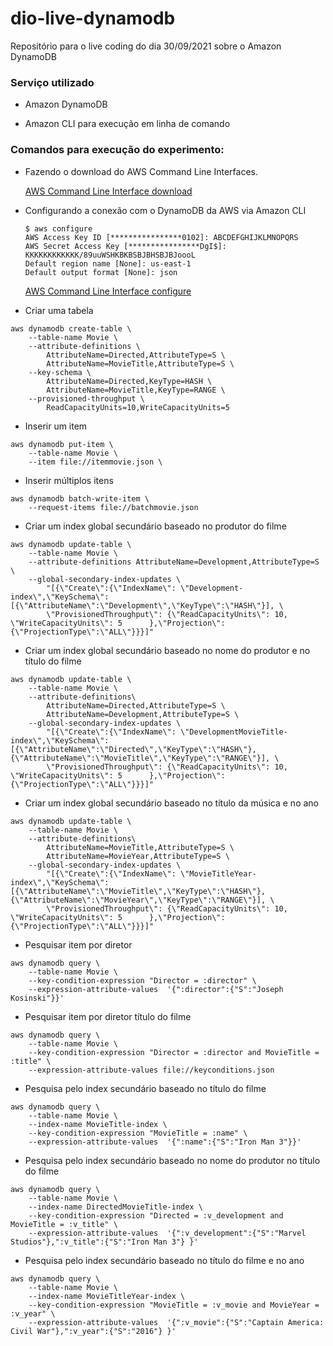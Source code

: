 # dio-live-dynamodb
Repositório para o live coding do dia 30/09/2021 sobre o Amazon DynamoDB

### Serviço utilizado
  - Amazon DynamoDB

    

  - Amazon CLI para execução em linha de comando

### Comandos para execução do experimento:

- Fazendo o download do AWS Command Line Interfaces.

   [AWS Command Line Interface download](https://docs.aws.amazon.com/cli/latest/userguide/getting-started-install.html)

- Configurando a conexão com o DynamoDB da AWS via Amazon CLI

   ```
   $ aws configure
   AWS Access Key ID [****************0102]: ABCDEFGHIJKLMNOPQRS
   AWS Secret Access Key [****************DgI$]: KKKKKKKKKKKK/89uuWSHKBKBSBJBHSBJBJoooL
   Default region name [None]: us-east-1
   Default output format [None]: json
   
   ```
   
   [AWS Command Line Interface configure](https://docs.aws.amazon.com/pt_br/cli/latest/userguide/cli-configure-quickstart.html#cli-configure-quickstart-region)


- Criar uma tabela

```
aws dynamodb create-table \
    --table-name Movie \
    --attribute-definitions \
        AttributeName=Directed,AttributeType=S \
        AttributeName=MovieTitle,AttributeType=S \
    --key-schema \
        AttributeName=Directed,KeyType=HASH \
        AttributeName=MovieTitle,KeyType=RANGE \
    --provisioned-throughput \
        ReadCapacityUnits=10,WriteCapacityUnits=5
```

- Inserir um item

```
aws dynamodb put-item \
    --table-name Movie \
    --item file://itemmovie.json \
```

- Inserir múltiplos itens

```
aws dynamodb batch-write-item \
    --request-items file://batchmovie.json
```

- Criar um index global secundário baseado no produtor do filme

```
aws dynamodb update-table \
    --table-name Movie \
    --attribute-definitions AttributeName=Development,AttributeType=S \
    --global-secondary-index-updates \
        "[{\"Create\":{\"IndexName\": \"Development-index\",\"KeySchema\":[{\"AttributeName\":\"Development\",\"KeyType\":\"HASH\"}], \
        \"ProvisionedThroughput\": {\"ReadCapacityUnits\": 10, \"WriteCapacityUnits\": 5      },\"Projection\":{\"ProjectionType\":\"ALL\"}}}]"
```

- Criar um index global secundário baseado no nome do produtor e no título do filme

```
aws dynamodb update-table \
    --table-name Movie \
    --attribute-definitions\
        AttributeName=Directed,AttributeType=S \
        AttributeName=Development,AttributeType=S \
    --global-secondary-index-updates \
        "[{\"Create\":{\"IndexName\": \"DevelopmentMovieTitle-index\",\"KeySchema\":[{\"AttributeName\":\"Directed\",\"KeyType\":\"HASH\"}, {\"AttributeName\":\"MovieTitle\",\"KeyType\":\"RANGE\"}], \
        \"ProvisionedThroughput\": {\"ReadCapacityUnits\": 10, \"WriteCapacityUnits\": 5      },\"Projection\":{\"ProjectionType\":\"ALL\"}}}]"
```

- Criar um index global secundário baseado no título da música e no ano

```
aws dynamodb update-table \
    --table-name Movie \
    --attribute-definitions\
        AttributeName=MovieTitle,AttributeType=S \
        AttributeName=MovieYear,AttributeType=S \
    --global-secondary-index-updates \
        "[{\"Create\":{\"IndexName\": \"MovieTitleYear-index\",\"KeySchema\":[{\"AttributeName\":\"MovieTitle\",\"KeyType\":\"HASH\"}, {\"AttributeName\":\"MovieYear\",\"KeyType\":\"RANGE\"}], \
        \"ProvisionedThroughput\": {\"ReadCapacityUnits\": 10, \"WriteCapacityUnits\": 5      },\"Projection\":{\"ProjectionType\":\"ALL\"}}}]"
```

- Pesquisar item por diretor

```
aws dynamodb query \
    --table-name Movie \
    --key-condition-expression "Director = :director" \
    --expression-attribute-values  '{":director":{"S":"Joseph Kosinski"}}'
```
- Pesquisar item por diretor título do filme

```
aws dynamodb query \
    --table-name Movie \
    --key-condition-expression "Director = :director and MovieTitle = :title" \
    --expression-attribute-values file://keyconditions.json
```

- Pesquisa pelo index secundário baseado no título do filme

```
aws dynamodb query \
    --table-name Movie \
    --index-name MovieTitle-index \
    --key-condition-expression "MovieTitle = :name" \
    --expression-attribute-values  '{":name":{"S":"Iron Man 3"}}'
```

- Pesquisa pelo index secundário baseado no nome do produtor no título do filme

```
aws dynamodb query \
    --table-name Movie \
    --index-name DirectedMovieTitle-index \
    --key-condition-expression "Directed = :v_development and MovieTitle = :v_title" \
    --expression-attribute-values  '{":v_development":{"S":"Marvel Studios"},":v_title":{"S":"Iron Man 3"} }'
```

- Pesquisa pelo index secundário baseado no título do filme e no ano

```
aws dynamodb query \
    --table-name Movie \
    --index-name MovieTitleYear-index \
    --key-condition-expression "MovieTitle = :v_movie and MovieYear = :v_year" \
    --expression-attribute-values  '{":v_movie":{"S":"Captain America: Civil War"},":v_year":{"S":"2016"} }'
```
